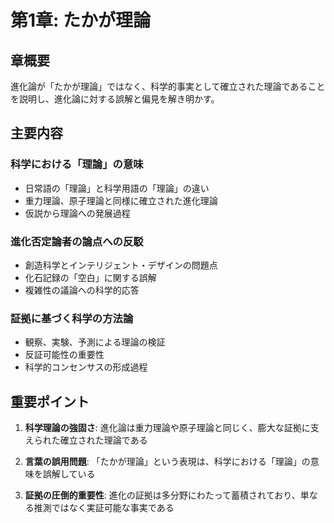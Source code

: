 # 第1章: たかが理論

## 章概要
進化論が「たかが理論」ではなく、科学的事実として確立された理論であることを説明し、進化論に対する誤解と偏見を解き明かす。

## 主要内容

### 科学における「理論」の意味
- 日常語の「理論」と科学用語の「理論」の違い
- 重力理論、原子理論と同様に確立された進化理論
- 仮説から理論への発展過程

### 進化否定論者の論点への反駁
- 創造科学とインテリジェント・デザインの問題点
- 化石記録の「空白」に関する誤解
- 複雑性の議論への科学的応答

### 証拠に基づく科学の方法論
- 観察、実験、予測による理論の検証
- 反証可能性の重要性
- 科学的コンセンサスの形成過程

## 重要ポイント

1. **科学理論の強固さ**: 進化論は重力理論や原子理論と同じく、膨大な証拠に支えられた確立された理論である

2. **言葉の誤用問題**: 「たかが理論」という表現は、科学における「理論」の意味を誤解している

3. **証拠の圧倒的重要性**: 進化の証拠は多分野にわたって蓄積されており、単なる推測ではなく実証可能な事実である